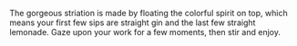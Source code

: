 The gorgeous striation is made by floating the colorful spirit on top, which means your first few sips are straight gin and the last few straight lemonade. Gaze upon your work for a few moments, then stir and enjoy.
